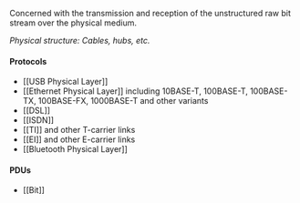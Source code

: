 Concerned with the transmission and reception of the unstructured raw bit stream over the physical medium.

_Physical structure: Cables, hubs, etc._
#### Protocols
- [[USB Physical Layer]]
- [[Ethernet Physical Layer]] including 10BASE-T, 100BASE-T, 100BASE-TX, 100BASE-FX, 1000BASE-T and other variants
- [[DSL]]
- [[ISDN]]
- [[TI]] and other T-carrier links
- [[EI]] and other E-carrier links
- [[Bluetooth Physical Layer]]
#### PDUs
- [[Bit]]